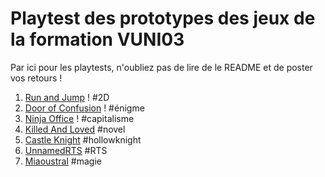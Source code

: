 # Playtest des prototypes des jeux de la formation VUNI03

Par ici pour les playtests, n'oubliez pas de lire de le README et de poster vos retours !


1. [Run and Jump](https://github.com/3WAPierre93/FinalProject/tree/main) ! #2D
2. [Door of Confusion](https://berdemata.itch.io/proto-final-02) ! #énigme
3. [Ninja Office](https://darthlemonade.itch.io/ninja-office) ! #capitalisme
4. [Killed And Loved](https://play.unity.com/mg/other/webgl-builds-387993) #novel
5. [Castle Knight](https://marleyknx.itch.io/castle-knight) #hollowknight
6. [UnnamedRTS](https://discord.gg/5uT9RSjs) #RTS
7. [Miaoustral](https://discord.gg/2yvm4qhF) #magie
